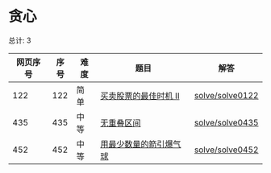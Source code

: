 # 贪心

<!--- table -->

总计: 3

| 网页序号 | 序号 | 难度 | 题目                                                                                                   | 解答                                  |
| -------- | ---- | ---- | ------------------------------------------------------------------------------------------------------ | ------------------------------------- |
| 122      | 122  | 简单 | [买卖股票的最佳时机 II](https://leetcode-cn.com/problems/best-time-to-buy-and-sell-stock-ii/)          | [solve/solve0122](../solve/solve0122) |
| 435      | 435  | 中等 | [无重叠区间](https://leetcode-cn.com/problems/non-overlapping-intervals/)                              | [solve/solve0435](../solve/solve0435) |
| 452      | 452  | 中等 | [用最少数量的箭引爆气球](https://leetcode-cn.com/problems/minimum-number-of-arrows-to-burst-balloons/) | [solve/solve0452](../solve/solve0452) |
